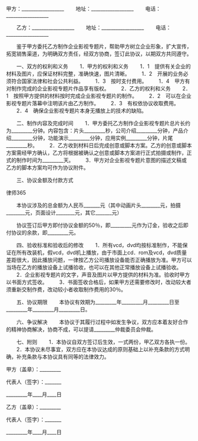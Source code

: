 
 甲方：__________________
　　地址：__________________
　　电话：__________________


　　乙方：__________________
　　地址：__________________
　　电话：__________________


　　鉴于甲方委托乙方制作企业影视专题片，帮助甲方树立企业形象，扩大宣传，拓宽销售渠道，为明确双方责任，经双方协商，签订此协议，以期双方共同遵守。


　　一、双方的权利和义务
　　1．甲方的权利和义务
　　1．1　提供有关企业的材料及图片，应保证材料完整，准确快速，图片清晰。
　　1．2　开展的业务必须符合国家法律和社会公共利益。
　　1．3　按时支付费用。
　　1．4　甲方有对制作完成的企业影视专题片作品享有版权。
　　2．乙方的权利和义务
　　2．1　按照甲方提供的材料按时完成企业影视专题片的制作。
　　2．2　可以在企业影视专题片落幕中注明该片由乙方制作。
　　2．3　有权依协议收取费用。
　　2．4　确保企业影视专题片本身无播放上的技术的缺陷。


　　二、制作内容及完成时间
　　1．甲方委托乙方制作企业影视专题片总片长约为_________分钟。内容包含：片头_________秒，公司介绍_________分钟，产品介绍_________分钟，功能演示_________分钟，应用实例_________分钟，片尾_________秒。
　　2．乙方收到材料日后完成创意或脚本方案。乙方的创意或脚本方案需经甲方确认，乙方将根据被确认之创意或脚本方案进行正式拍摄或制作，正式的制作时间为_________天。
　　3．甲方对企业影视专题片意图的描述文稿或乙方的脚本方案均可作为协议附件。


　　三、协议金额及付款方式




 
律师365






　　本协议涉及的总金额为人民币_______元（其中动画片头________元，拍摄________元，页面设计________元，其它_______元）

　　协议签订后甲方即付协议金额的50％，即_________元作为订金，验收之后即付协议的余款，即_________元。




　　四、验收标准和验收后的修改
　　1．所有vcd，dvd均按标准制作，不能保证在所有改装机，假vcd，dvd机上播放，由于市面上cd．rom及vcd，dvd质量差距很大，因此播放问题，一律按乙方公司播放设备能否正确播放为准。甲方可以当场在乙方的播放设备上试播验收，也可以在其他正常播放设备上试播验收。
　　2．企业影视专题片的文字，声音及图片以甲方提供的材料为准。验收时甲方以书面方式签收。
　　3．书面签收合格后，如果甲方还需要修改时，改动较大者须重新交制作费，改动较小者收取制作费用的30％。


　　五、协议期限
　　本协议有效期为_________年_________月_________日至_________年_________月_________日。


　　六、争议解决
　　本协议于其履行过程中如发生争议，双方应本着友好合作的精神协商解决，协商不成，可以提请_________仲裁委员会仲裁。


　　七、附则
　　1．本协议自双方签订后生效，一式两份，甲乙双方各执一份。
　　2．本协议未尽事宜，双方应在本协议达成的原则基础上以补充条款的方式明确，补充条款与本协议具有同等的法律效力。


 



 甲方（盖章）：_________
 
代表人（签字）：_______
 
_________年____月____日
 


 

  乙方（盖章）：_________
  
代表人（签字）：_______
  
_________年____月____日
  

 
  

 
  
 
   
 
   
 
    


    
 

    


    


    
 
 
   
 
  
 
 


